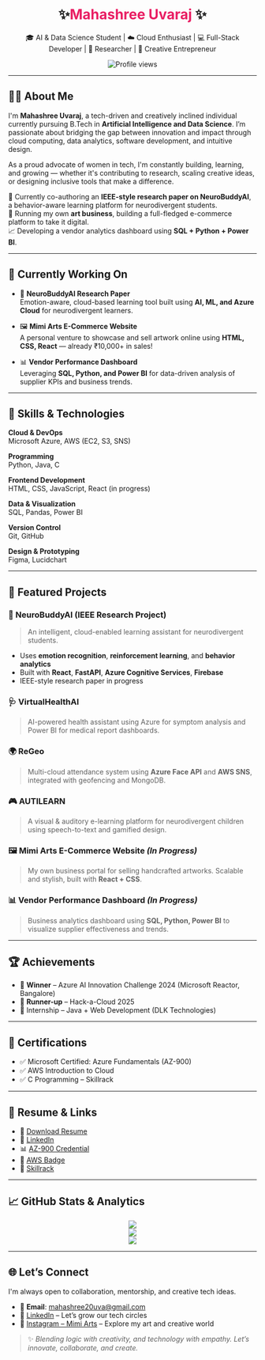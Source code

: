 

<h1 align="center">✨<span style="color:#e91e63">Mahashree Uvaraj</span> ✨</h1>
<p align="center">
  🎓 AI & Data Science Student | ☁️ Cloud Enthusiast | 💻 Full-Stack Developer | 🧠 Researcher | 🎨 Creative Entrepreneur
</p>
<p align="center">
  <img src="https://komarev.com/ghpvc/?username=Mahaamimiii&style=flat-square&color=ff69b4" alt="Profile views" />
</p>

---

## 👩‍💻 About Me

I'm **Mahashree Uvaraj**, a tech-driven and creatively inclined individual currently pursuing B.Tech in **Artificial Intelligence and Data Science**. I’m passionate about bridging the gap between innovation and impact through cloud computing, data analytics, software development, and intuitive design.

As a proud advocate of women in tech, I'm constantly building, learning, and growing — whether it's contributing to research, scaling creative ideas, or designing inclusive tools that make a difference.

🔬 Currently co-authoring an **IEEE-style research paper on NeuroBuddyAI**, a behavior-aware learning platform for neurodivergent students.  
🎨 Running my own **art business**, building a full-fledged e-commerce platform to take it digital.  
📈 Developing a vendor analytics dashboard using **SQL + Python + Power BI**.

---

## 🚧 Currently Working On

- 🧠 **NeuroBuddyAI Research Paper**  
  Emotion-aware, cloud-based learning tool built using **AI, ML, and Azure Cloud** for neurodivergent learners.

- 🖼️ **Mimi Arts E-Commerce Website**  
  A personal venture to showcase and sell artwork online using **HTML, CSS, React** — already ₹10,000+ in sales!

- 📊 **Vendor Performance Dashboard**  
  Leveraging **SQL, Python, and Power BI** for data-driven analysis of supplier KPIs and business trends.

---

## 💼 Skills & Technologies

**Cloud & DevOps**  
Microsoft Azure, AWS (EC2, S3, SNS)

**Programming**  
Python, Java, C

**Frontend Development**  
HTML, CSS, JavaScript, React (in progress)

**Data & Visualization**  
SQL, Pandas, Power BI

**Version Control**  
Git, GitHub

**Design & Prototyping**  
Figma, Lucidchart

---

## 🚀 Featured Projects

### 🧠 NeuroBuddyAI (IEEE Research Project)
> An intelligent, cloud-enabled learning assistant for neurodivergent students.
- Uses **emotion recognition**, **reinforcement learning**, and **behavior analytics**
- Built with **React**, **FastAPI**, **Azure Cognitive Services**, **Firebase**
- IEEE-style research paper in progress

### 🩺 VirtualHealthAI
> AI-powered health assistant using Azure for symptom analysis and Power BI for medical report dashboards.

### 🌍 ReGeo
> Multi-cloud attendance system using **Azure Face API** and **AWS SNS**, integrated with geofencing and MongoDB.

### 🎮 AUTILEARN
> A visual & auditory e-learning platform for neurodivergent children using speech-to-text and gamified design.

### 🖼️ Mimi Arts E-Commerce Website *(In Progress)*
> My own business portal for selling handcrafted artworks. Scalable and stylish, built with **React + CSS**.

### 📊 Vendor Performance Dashboard *(In Progress)*
> Business analytics dashboard using **SQL, Python, Power BI** to visualize supplier effectiveness and trends.

---

## 🏆 Achievements

- 🥇 **Winner** – Azure AI Innovation Challenge 2024 (Microsoft Reactor, Bangalore)  
- 🥈 **Runner-up** – Hack-a-Cloud 2025  
- 💼 Internship – Java + Web Development (DLK Technologies)

---

## 📜 Certifications

- ✅ Microsoft Certified: Azure Fundamentals (AZ-900)  
- ✅ AWS Introduction to Cloud  
- ✅ C Programming – Skillrack

---

## 📎 Resume & Links

- 📄 [Download Resume](https://github.com/Mahaamimiii/Mahaamimiii/raw/main/MahashreeU_Resume.pdf)
- 💼 [LinkedIn](https://www.linkedin.com/in/mahashree-uvaraj-aa9907289/)
- 📊 [AZ-900 Credential](https://learn.microsoft.com/en-us/users/mahashreeuvaraj-0656/credentials/fc6d5dfe9e3e55f8)
- 🏅 [AWS Badge](https://www.credly.com/badges/074bf6b5-6219-4806-a7bf-45ad89a51ce8/public_url)
- 🧪 [Skillrack](http://www.skillrack.com/profile/448535/9b2694d6786f2d945e426915fdbd18ad4e504f6f)

---

## 📈 GitHub Stats & Analytics

<p align="center">
  <img src="https://github-readme-stats.vercel.app/api?username=Mahaamimiii&show_icons=true&theme=tokyonight" />
  <br>
  <img src="https://github-readme-streak-stats.herokuapp.com/?user=Mahaamimiii&theme=radical" />
  <br>
  <img src="https://github-readme-stats.vercel.app/api/top-langs/?username=Mahaamimiii&layout=compact&theme=rose_pine" />
</p>

---

## 🌐 Let’s Connect

I'm always open to collaboration, mentorship, and creative tech ideas.

- 📩 **Email**: mahashree20uva@gmail.com  
- 💼 [LinkedIn](https://www.linkedin.com/in/mahashree-uvaraj-aa9907289/) – Let’s grow our tech circles  
- 🎨 [Instagram – Mimi Arts](https://www.instagram.com/mimi._arts_/) – Explore my art and creative world  

> ✨ *Blending logic with creativity, and technology with empathy. Let’s innovate, collaborate, and create.*
